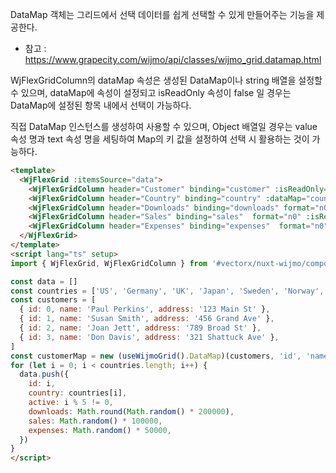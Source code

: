 DataMap 객체는 그리드에서 선택 데이터를 쉽게 선택할 수 있게 만들어주는 기능을 제공한다.
- 참고 : https://www.grapecity.com/wijmo/api/classes/wijmo_grid.datamap.html

WjFlexGridColumn의 dataMap 속성은 생성된 DataMap이나 string 배열을 설정할 수 있으며, dataMap에 속성이 설정되고 isReadOnly 속성이 false 일 경우는 DataMap에 설정된 항목 내에서 선택이 가능하다.

직접 DataMap 인스턴스를 생성하여 사용할 수 있으며, Object 배열일 경우는 value 속성 명과 text 속성 명을 세팅하여 Map의 키 값을 설정하여 선택 시 활용하는 것이 가능하다.

```html
<template>
  <WjFlexGrid :itemsSource="data">
    <WjFlexGridColumn header="Customer" binding="customer" :isReadOnly="false" :dataMap="customerMap"></WjFlexGridColumn>
    <WjFlexGridColumn header="Country" binding="country" :dataMap="countries" :isReadOnly="false"></WjFlexGridColumn>
    <WjFlexGridColumn header="Downloads" binding="downloads" format="n0" :isReadOnly="true"></WjFlexGridColumn>
    <WjFlexGridColumn header="Sales" binding="sales"  format="n0" :isReadOnly="true"></WjFlexGridColumn>
    <WjFlexGridColumn header="Expenses" binding="expenses"  format="n0" :isReadOnly="true"></WjFlexGridColumn>
  </WjFlexGrid>
</template>
<script lang="ts" setup>
import { WjFlexGrid, WjFlexGridColumn } from '#vectorx/nuxt-wijmo/components'

const data = []
const countries = ['US', 'Germany', 'UK', 'Japan', 'Sweden', 'Norway', 'Denmark']
const customers = [
  { id: 0, name: 'Paul Perkins', address: '123 Main St' },
  { id: 1, name: 'Susan Smith', address: '456 Grand Ave' },
  { id: 2, name: 'Joan Jett', address: '789 Broad St' },
  { id: 3, name: 'Don Davis', address: '321 Shattuck Ave' },
]
const customerMap = new (useWijmoGrid().DataMap)(customers, 'id', 'name')
for (let i = 0; i < countries.length; i++) {
  data.push({
    id: i,
    country: countries[i],
    active: i % 5 != 0,
    downloads: Math.round(Math.random() * 200000),
    sales: Math.random() * 100000,
    expenses: Math.random() * 50000,
  })
}
</script>
```

